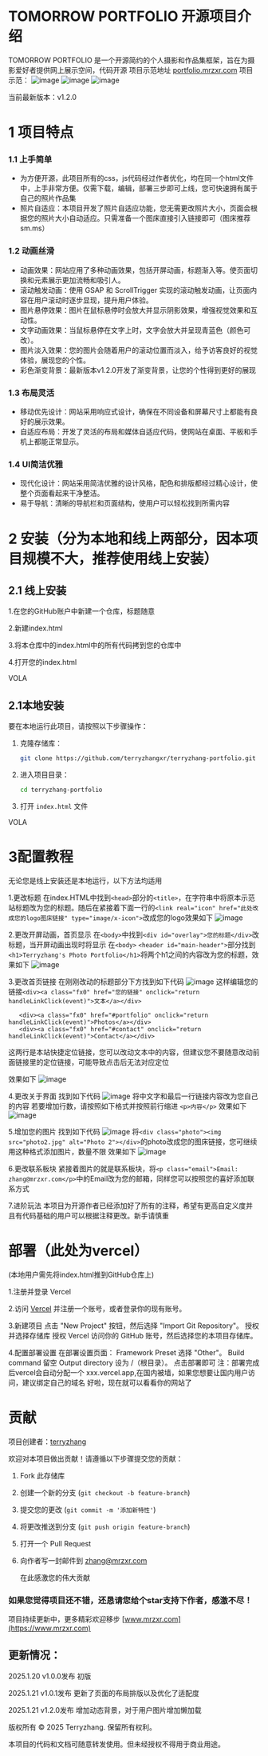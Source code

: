 # TOMORROW PORTFOLIO 开源项目介绍
TOMORROW PORTFOLIO 是一个开源简约的个人摄影和作品集框架，旨在为摄影爱好者提供网上展示空间，代码开源
项目示范地址 [portfolio.mrzxr.com](https://portfolio.mrzxr.com)
项目示范：
![image](https://github.com/user-attachments/assets/bd789fa7-12ef-4d7f-94e3-8d96c7bbc4cb)
![image](https://github.com/user-attachments/assets/77ad9a72-aea8-4c81-8ed5-176915385640)
![image](https://github.com/user-attachments/assets/cd3cd3c8-909c-4811-95eb-168496d22fe1)


当前最新版本：v1.2.0
# 1 项目特点
### 1.1 上手简单
   - 为方便开源，此项目所有的css，js代码经过作者优化，均在同一个html文件中，上手非常方便。仅需下载，编辑，部署三步即可上线，您可快速拥有属于自己的照片作品集
   - 照片自适应：本项目开发了照片自适应功能，您无需更改照片大小，页面会根据您的照片大小自动适应。只需准备一个图床直接引入链接即可（图床推荐sm.ms）
### 1.2 动画丝滑
   - 动画效果：网站应用了多种动画效果，包括开屏动画，标题渐入等。使页面切换和元素展示更加流畅和吸引人。
   - 滚动触发动画：使用 GSAP 和 ScrollTrigger 实现的滚动触发动画，让页面内容在用户滚动时逐步显现，提升用户体验。
   - 图片悬停效果：图片在鼠标悬停时会放大并显示阴影效果，增强视觉效果和互动性。
   - 文字动画效果：当鼠标悬停在文字上时，文字会放大并呈现青蓝色（颜色可改）。
   - 图片淡入效果：您的图片会随着用户的滚动位置而淡入，给予访客良好的视觉体验，展现您的个性。
   - 彩色渐变背景：最新版本v1.2.0开发了渐变背景，让您的个性得到更好的展现
### 1.3 布局灵活
   - 移动优先设计：网站采用响应式设计，确保在不同设备和屏幕尺寸上都能有良好的展示效果。
   - 自适应布局：开发了灵活的布局和媒体自适应代码，使网站在桌面、平板和手机上都能正常显示。
### 1.4 UI简洁优雅
   - 现代化设计：网站采用简洁优雅的设计风格，配色和排版都经过精心设计，使整个页面看起来干净整洁。
   - 易于导航：清晰的导航栏和页面结构，使用户可以轻松找到所需内容

# 2 安装（分为本地和线上两部分，因本项目规模不大，推荐使用线上安装）
## 2.1 线上安装

1.在您的GitHub账户中新建一个仓库，标题随意

2.新建index.html

3.将本仓库中的index.html中的所有代码拷到您的仓库中

4.打开您的index.html

VOLA

## 2.1本地安装
要在本地运行此项目，请按照以下步骤操作：
1. 克隆存储库：

    ```bash
    git clone https://github.com/terryzhangxr/terryzhang-portfolio.git
    ```

2. 进入项目目录：

    ```bash
    cd terryzhang-portfolio
    ```

3. 打开 `index.html` 文件

VOLA

# 3配置教程 
无论您是线上安装还是本地运行，以下方法均适用

1.更改标题
  在index.HTML中找到```<head>```部分的```<title>```，在字符串中将原本示范站标题改为您的标题。随后在紧接着下面一行的```<link real="icon" href="此处改成您的logo图床链接" type="image/x-icon">```改成您的logo效果如下
  ![image](https://github.com/user-attachments/assets/2ac1f6a5-5d0b-4943-903a-d831d5268c30)


  
2.更改开屏动画，首页显示
  在```<body>```中找到```<div id="overlay">您的标题</div>```改标题，当开屏动画出现时将显示
  在```<body>``` ```<header id="main-header">```部分找到```<h1>Terryzhang's Photo Portfolio</h1>```将两个h1之间的内容改为您的标题，效果如下
  ![image](https://github.com/user-attachments/assets/3ff83abb-0824-482c-9fc0-a13d1785413d)




3.更改首页链接
  在刚刚改动的标题部分下方找到如下代码
  ![image](https://github.com/user-attachments/assets/99d64acf-2c80-4672-8680-a99f0848546e)
  这样编辑您的链接```<div><a class="fx0" href="您的链接" onclick="return handleLinkClick(event)">文本</a></div>```
   ```
      <div><a class="fx0" href="#portfolio" onclick="return handleLinkClick(event)">Photos</a></div>
      <div><a class="fx0" href="#contact" onclick="return handleLinkClick(event)">Contact</a></div>
   ```
  这两行是本站快捷定位链接，您可以改动文本中的内容，但建议您不要随意改动前面链接里的定位链接，可能导致点击后无法对应定位
  
  效果如下
   ![image](https://github.com/user-attachments/assets/19d1f9c4-7cf4-4203-b82a-70b4c7539977)



  
 4.更改关于界面
   找到如下代码
   ![image](https://github.com/user-attachments/assets/c1eacae2-1635-49f3-8782-f855b424d6e7)
   将中文字和最后一行链接内容改为您自己的内容
   若要增加行数，请按照如下格式并按照前行缩进
   ```<p>内容</p>```
   效果如下
   ![image](https://github.com/user-attachments/assets/73bccbcd-fd20-4e05-9e65-67477c0bce76)



  5.增加您的图片
    找到如下代码
    ![image](https://github.com/user-attachments/assets/430c60cf-41f2-4e16-ac18-8ea1fb252043)
    将```<div class="photo"><img src="photo2.jpg" alt="Photo 2"></div>```的photo改成您的图床链接，您可继续用这种格式添加图片，数量不限
    效果如下
    ![image](https://github.com/user-attachments/assets/ebe37e96-0b2c-4f51-8df8-2e48332494fa)




  6.更改联系板块
    紧接着图片的就是联系板块，将```<p class="email">Email: zhang@mrzxr.com</p>```中的Email改为您的邮箱，同样您可以按照您的喜好添加联系方式




  7.进阶玩法
    本项目为开源作者已经添加好了所有的注释，希望有更高自定义度并且有代码基础的用户可以根据注释更改。新手请慎重




# 部署（此处为vercel）

   (本地用户需先将index.html推到GitHub仓库上)
   
   1.注册并登录 Vercel
   
   2.访问 [Vercel](https://vercel.com) 并注册一个账号，或者登录你的现有账号。

   3.新建项目
     点击 "New Project" 按钮，然后选择 "Import Git Repository"。
     授权并选择存储库
     授权 Vercel 访问你的 GitHub 账号，然后选择您的本项目存储库。


   4.配置部署设置
     在部署设置页面：
      Framework Preset 选择 "Other"。
      Build command 留空
      Output directory 设为 /（根目录）。
     点击部署即可
     注：部署完成后vercel会自动分配一个 xxx.vercel.app,在国内被墙，如果您想要让国内用户访问，建议绑定自己的域名
     好啦，现在就可以看看你的网站了

# 贡献
   项目创建者：[terryzhang](https://github.com/terryzhangxr)
   
   欢迎对本项目做出贡献！请遵循以下步骤提交您的贡献：
   1. Fork 此存储库
      
   2. 创建一个新的分支 (`git checkout -b feature-branch`)
 
   3. 提交您的更改 (`git commit -m '添加新特性'`)
    
   4. 将更改推送到分支 (`git push origin feature-branch`)
    
   5. 打开一个 Pull Request
    
   6. 向作者写一封邮件到 [zhang@mrzxr.com](mailto:zhang@mrzxr.com)

      在此感激您的伟大贡献
      
   ### 如果您觉得项目还不错，还恳请您给个star支持下作者，感激不尽！
   
项目持续更新中，更多精彩欢迎移步 [www.mrzxr.com](https://www.mrzxr.com)



## 更新情况：
   2025.1.20 v1.0.0发布  初版
   
   2025.1.21 v1.0.1发布  更新了页面的布局排版以及优化了适配度

   2025.1.21 v1.2.0发布  增加动态背景，对于用户图片增加懒加载 
   
版权所有 © 2025 Terryzhang. 保留所有权利。

本项目的代码和文档可随意转发使用。但未经授权不得用于商业用途。


  



  
  
